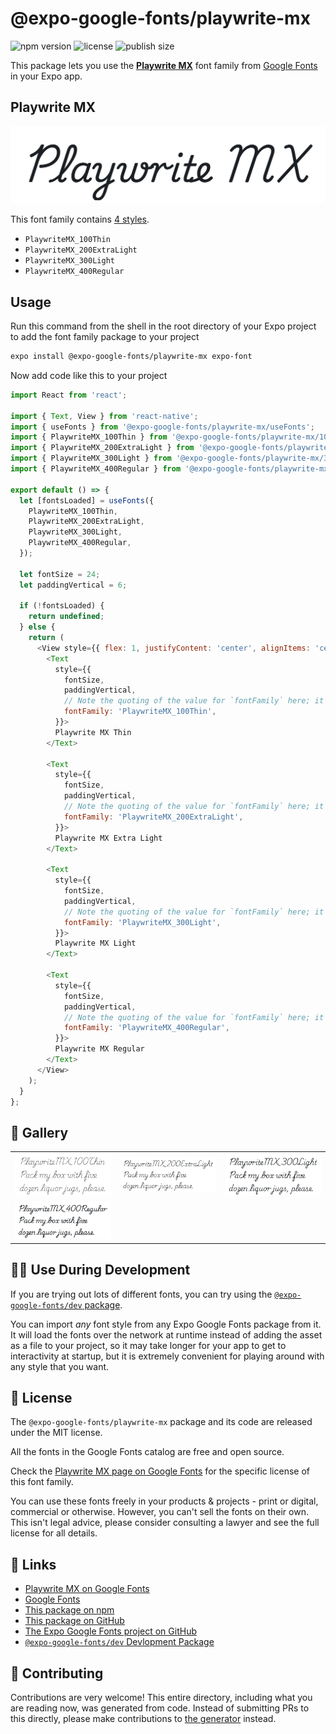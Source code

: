 # @expo-google-fonts/playwrite-mx

![npm version](https://flat.badgen.net/npm/v/@expo-google-fonts/playwrite-mx)
![license](https://flat.badgen.net/github/license/expo/google-fonts)
![publish size](https://flat.badgen.net/packagephobia/install/@expo-google-fonts/playwrite-mx)

This package lets you use the [**Playwrite MX**](https://fonts.google.com/specimen/Playwrite+MX) font family from [Google Fonts](https://fonts.google.com/) in your Expo app.

## Playwrite MX

![Playwrite MX](./font-family.png)

This font family contains [4 styles](#-gallery).

- `PlaywriteMX_100Thin`
- `PlaywriteMX_200ExtraLight`
- `PlaywriteMX_300Light`
- `PlaywriteMX_400Regular`

## Usage

Run this command from the shell in the root directory of your Expo project to add the font family package to your project
```sh
expo install @expo-google-fonts/playwrite-mx expo-font
```

Now add code like this to your project
```js
import React from 'react';

import { Text, View } from 'react-native';
import { useFonts } from '@expo-google-fonts/playwrite-mx/useFonts';
import { PlaywriteMX_100Thin } from '@expo-google-fonts/playwrite-mx/100Thin';
import { PlaywriteMX_200ExtraLight } from '@expo-google-fonts/playwrite-mx/200ExtraLight';
import { PlaywriteMX_300Light } from '@expo-google-fonts/playwrite-mx/300Light';
import { PlaywriteMX_400Regular } from '@expo-google-fonts/playwrite-mx/400Regular';

export default () => {
  let [fontsLoaded] = useFonts({
    PlaywriteMX_100Thin,
    PlaywriteMX_200ExtraLight,
    PlaywriteMX_300Light,
    PlaywriteMX_400Regular,
  });

  let fontSize = 24;
  let paddingVertical = 6;

  if (!fontsLoaded) {
    return undefined;
  } else {
    return (
      <View style={{ flex: 1, justifyContent: 'center', alignItems: 'center' }}>
        <Text
          style={{
            fontSize,
            paddingVertical,
            // Note the quoting of the value for `fontFamily` here; it expects a string!
            fontFamily: 'PlaywriteMX_100Thin',
          }}>
          Playwrite MX Thin
        </Text>

        <Text
          style={{
            fontSize,
            paddingVertical,
            // Note the quoting of the value for `fontFamily` here; it expects a string!
            fontFamily: 'PlaywriteMX_200ExtraLight',
          }}>
          Playwrite MX Extra Light
        </Text>

        <Text
          style={{
            fontSize,
            paddingVertical,
            // Note the quoting of the value for `fontFamily` here; it expects a string!
            fontFamily: 'PlaywriteMX_300Light',
          }}>
          Playwrite MX Light
        </Text>

        <Text
          style={{
            fontSize,
            paddingVertical,
            // Note the quoting of the value for `fontFamily` here; it expects a string!
            fontFamily: 'PlaywriteMX_400Regular',
          }}>
          Playwrite MX Regular
        </Text>
      </View>
    );
  }
};

```

## 🔡 Gallery


||||
|-|-|-|
|![PlaywriteMX_100Thin](.//100Thin/PlaywriteMX_100Thin.ttf.png)|![PlaywriteMX_200ExtraLight](.//200ExtraLight/PlaywriteMX_200ExtraLight.ttf.png)|![PlaywriteMX_300Light](.//300Light/PlaywriteMX_300Light.ttf.png)||
|![PlaywriteMX_400Regular](.//400Regular/PlaywriteMX_400Regular.ttf.png)||||


## 👩‍💻 Use During Development

If you are trying out lots of different fonts, you can try using the [`@expo-google-fonts/dev` package](https://github.com/expo/google-fonts/tree/master/font-packages/dev#readme).

You can import *any* font style from any Expo Google Fonts package from it. It will load the fonts
over the network at runtime instead of adding the asset as a file to your project, so it may take longer
for your app to get to interactivity at startup, but it is extremely convenient
for playing around with any style that you want.

## 📖 License

The `@expo-google-fonts/playwrite-mx` package and its code are released under the MIT license.

All the fonts in the Google Fonts catalog are free and open source.

Check the [Playwrite MX page on Google Fonts](https://fonts.google.com/specimen/Playwrite+MX) for the specific license of this font family.

You can use these fonts freely in your products & projects - print or digital, commercial or otherwise. However, you can't sell the fonts on their own. This isn't legal advice, please consider consulting a lawyer and see the full license for all details.

## 🔗 Links

- [Playwrite MX on Google Fonts](https://fonts.google.com/specimen/Playwrite+MX)
- [Google Fonts](https://fonts.google.com/)
- [This package on npm](https://www.npmjs.com/package/@expo-google-fonts/playwrite-mx)
- [This package on GitHub](https://github.com/expo/google-fonts/tree/master/font-packages/playwrite-mx)
- [The Expo Google Fonts project on GitHub](https://github.com/expo/google-fonts)
- [`@expo-google-fonts/dev` Devlopment Package](https://github.com/expo/google-fonts/tree/master/font-packages/dev)

## 🤝 Contributing

Contributions are very welcome! This entire directory, including what you are reading now, was generated from code. Instead of submitting PRs to this directly, please make contributions to [the generator](https://github.com/expo/google-fonts/tree/master/packages/generator) instead.
